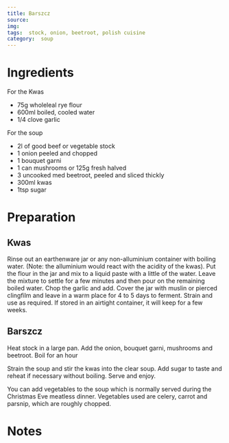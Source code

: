 ```yaml
---
title: Barszcz
source: 
img: 
tags:  stock, onion, beetroot, polish cuisine
category:  soup
---
```


Ingredients
===========

For the Kwas
* 75g wholeleal rye flour
* 600ml boiled, cooled water
* 1/4 clove garlic

For the soup
* 2l of good beef or vegetable stock
* 1 onion peeled and chopped
* 1 bouquet garni
* 1 can mushrooms or 125g fresh halved
* 3 uncooked med beetroot, peeled and sliced thickly
* 300ml kwas
* 1tsp sugar

Preparation
===========

## Kwas

Rinse out an earthenware jar or any non-alluminium container with boiling water. (Note: the alluminium would react with the acidity of the kwas). Put the flour in the jar and mix to a liquid paste with a little of the water. Leave the mixture to settle for a few minutes and then pour on the remaining boiled water. Chop the garlic and add. Cover the jar with muslin or pierced clingfilm and leave in a warm place for 4 to 5 days to ferment. Strain and use as required. If stored in an airtight container, it will keep for a few weeks.

## Barszcz

Heat stock in a large pan. Add the onion, bouquet garni, mushrooms and beetroot. Boil for an hour

Strain the soup and stir the kwas into the clear soup. Add sugar to taste and reheat if necessary without boiling. Serve and enjoy.

You can add vegetables to the soup which is normally served during the Christmas Eve meatless dinner. Vegetables used are celery, carrot and parsnip, which are roughly chopped.

Notes
=====